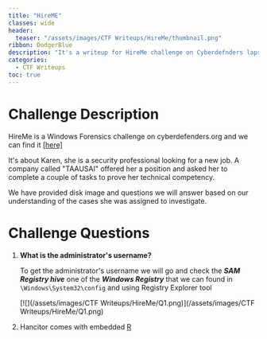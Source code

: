 ```yaml
---
title: "HireME"
classes: wide
header:
  teaser: "/assets/images/CTF Writeups/HireMe/thumbnail.png"
ribbon: DodgerBlue
description: "It's a writeup for HireMe challenge on Cyberdefnders laps..."
categories:
  - CTF Writeups
toc: true
---
```


# Challenge Description

HireMe  is a Windows Forensics challenge on cyberdefenders.org and we can find it [[here]](https://cyberdefenders.org/labs/62) 

It's about Karen, she is a security professional looking for a new job. A company called "TAAUSAI" offered her a position and asked her to complete a couple of tasks to prove her technical competency. 

We have provided disk image and questions we will answer based on our understanding of the cases she was assigned to investigate.

# Challenge Questions

1. **What is the administrator's username?** 

   To get the administrator's username we will go and check the ***SAM Registry hive*** one of the ***Windows Registry*** that we can found in  `\Windows\System32\config` and using Registry Explorer tool 

   [![](/assets/images/CTF Writeups/HireMe/Q1.png)](/assets/images/CTF Writeups/HireMe/Q1.png)

2. Hancitor comes with embedded <u>R
